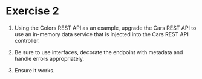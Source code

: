 # Exercise 2

1. Using the Colors REST API as an example, upgrade the Cars REST API to use an in-memory data service that is injected into the Cars REST API controller.

2. Be sure to use interfaces, decorate the endpoint with metadata and handle errors appropriately.

3. Ensure it works.